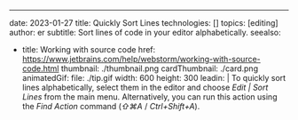 ---
date: 2023-01-27
title: Quickly Sort Lines
technologies: []
topics: [editing]
author: er
subtitle: Sort lines of code in your editor alphabetically.
seealso:
- title: Working with source code
  href: https://www.jetbrains.com/help/webstorm/working-with-source-code.html
thumbnail: ./thumbnail.png
cardThumbnail: ./card.png
animatedGif:
  file: ./tip.gif
  width: 600
  height: 300
leadin: |
  To quickly sort lines alphabetically, select them in the editor and choose 
  _Edit | Sort Lines_ from the main menu. Alternatively, you can 
  run this action using the _Find Action_ command (_⇧⌘A_ / _Ctrl+Shift+A_).
